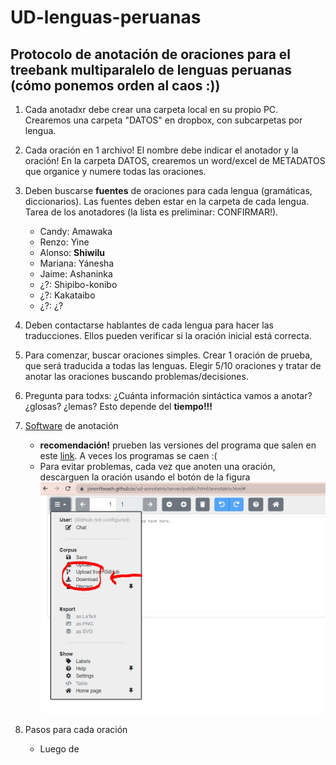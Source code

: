 # UD-lenguas-peruanas
## Protocolo de anotación de oraciones para el treebank multiparalelo de lenguas peruanas (cómo ponemos orden al caos :))
1. Cada anotadxr debe crear una carpeta local en su propio PC. Crearemos una carpeta "DATOS" en dropbox, con subcarpetas por lengua. 
2. Cada oración en 1 archivo! El nombre debe indicar el anotador y la oración! En la carpeta DATOS, crearemos un word/excel de METADATOS que organice y numere todas las oraciones. 
3. Deben buscarse **fuentes** de oraciones para cada lengua (gramáticas, diccionarios). Las fuentes deben estar en la carpeta de cada lengua. Tarea de los anotadores (la lista es preliminar: CONFIRMAR!). 
    - Candy: Amawaka
    - Renzo: Yine
    - Alonso: **Shiwilu**
    - Mariana: Yánesha
    - Jaime: Ashaninka
    - ¿?: Shipibo-konibo
    - ¿?: Kakataibo
    - ¿?: ¿?

4. Deben contactarse hablantes de cada lengua para hacer las traducciones. Ellos pueden verificar si la oración inicial está correcta. 
5. Para comenzar, buscar oraciones simples. Crear 1 oración de prueba, que será traducida a todas las lenguas. Elegir 5/10 oraciones y tratar de anotar las oraciones buscando problemas/decisiones. 
6. Pregunta para todxs: ¿Cuánta información sintáctica vamos a anotar? ¿glosas? ¿lemas? Esto depende del **tiempo!!!**
7. [Software](https://github.com/jonorthwash/ud-annotatrix) de anotación
    -   **recomendación!** prueben las versiones del programa que salen en este [link](https://github.com/jonorthwash/ud-annotatrix#remote-static-files). A veces los programas se caen :(
    -   Para evitar problemas, cada vez que anoten una oración, descarguen la oración usando el botón de la figura![](imagenes/download.JPG)
8. Pasos para cada oración
    - Luego de  
